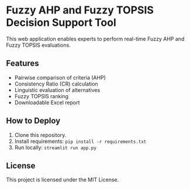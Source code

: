 # Fuzzy AHP and Fuzzy TOPSIS Decision Support Tool

This web application enables experts to perform real-time Fuzzy AHP and Fuzzy TOPSIS evaluations.

## Features
- Pairwise comparison of criteria (AHP)
- Consistency Ratio (CR) calculation
- Linguistic evaluation of alternatives
- Fuzzy TOPSIS ranking
- Downloadable Excel report

## How to Deploy
1. Clone this repository.
2. Install requirements: `pip install -r requirements.txt`
3. Run locally: `streamlit run app.py`

## License
This project is licensed under the MIT License.
